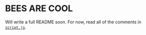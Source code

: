 # BEES ARE COOL
Will write a full README soon. For now, read all of the comments in [`script.js`](./script.js).
